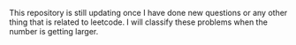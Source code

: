 This repository is still updating once I have done new questions or any other thing that is related to leetcode.
I will classify these problems when the number is getting larger.
